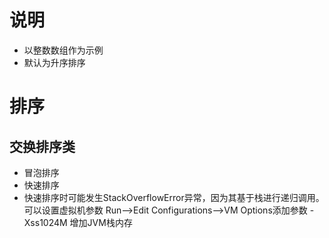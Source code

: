 # 说明
- 以整数数组作为示例
- 默认为升序排序

# 排序
## 交换排序类
- 冒泡排序
- 快速排序
- 快速排序时可能发生StackOverflowError异常，因为其基于栈进行递归调用。可以设置虚拟机参数
Run-->Edit Configurations-->VM Options添加参数 -Xss1024M 增加JVM栈内存